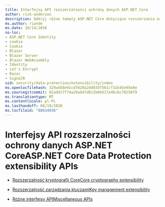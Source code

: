 ```yaml
---
title: Interfejsy API rozszerzalności ochrony danych ASP.NET Core
author: rick-anderson
description: Odkryj różne tematy ASP.NET Core dotyczące rozszerzania ochrony danych.
ms.author: riande
ms.date: 10/14/2016
no-loc:
- ASP.NET Core Identity
- cookie
- Cookie
- Blazor
- Blazor Server
- Blazor WebAssembly
- Identity
- Let's Encrypt
- Razor
- SignalR
uid: security/data-protection/extensibility/index
ms.openlocfilehash: 329a458e91cd7620a2dd035f561cf3a545e95e8e
ms.sourcegitcommit: 65add17f74a29a647d812b04517e46cbc78258f9
ms.translationtype: MT
ms.contentlocale: pl-PL
ms.lasthandoff: 08/19/2020
ms.locfileid: "88634036"
---
```

# <a name="aspnet-core-data-protection-extensibility-apis"></a><span data-ttu-id="f6015-103">Interfejsy API rozszerzalności ochrony danych ASP.NET Core</span><span class="sxs-lookup"><span data-stu-id="f6015-103">ASP.NET Core Data Protection extensibility APIs</span></span>

* [<span data-ttu-id="f6015-104">Rozszerzalność kryptografii Core</span><span class="sxs-lookup"><span data-stu-id="f6015-104">Core cryptography extensibility</span></span>](xref:security/data-protection/extensibility/core-crypto)

* [<span data-ttu-id="f6015-105">Rozszerzalność zarządzania kluczami</span><span class="sxs-lookup"><span data-stu-id="f6015-105">Key management extensibility</span></span>](xref:security/data-protection/extensibility/key-management)

* [<span data-ttu-id="f6015-106">Różne interfejsy API</span><span class="sxs-lookup"><span data-stu-id="f6015-106">Miscellaneous APIs</span></span>](xref:security/data-protection/extensibility/misc-apis)
